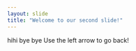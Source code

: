 ```yaml
---
layout: slide
title: "Welcome to our second slide!"
---
```

hihi bye bye
Use the left arrow to go back!
